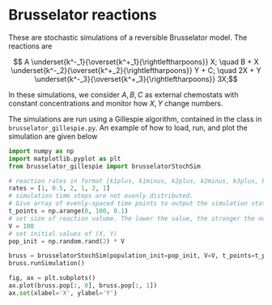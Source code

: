 # Brusselator reactions

These are stochastic simulations of a reversible Brusselator model. The reactions are

```math
    A \underset{k^-_1}{\overset{k^+_1}{\rightleftharpoons}} X; \quad
    B + X \underset{k^-_2}{\overset{k^+_2}{\rightleftharpoons}} Y + C; \quad
    2X + Y \underset{k^-_3}{\overset{k^+_3}{\rightleftharpoons}} 3X;
```
In these simulations, we consider $`A, B, C`$ as external chemostats with constant concentrations and monitor how $`X, Y`$ change numbers.

The simulations are run using a Gillespie algorithm, contained in the class in `brusselator_gillespie.py`. An example of how to load, run, and plot the simulation are given below

```python
import numpy as np
import matplotlib.pyplot as plt
from brusselator_gillespie import brusselatorStochSim

# reaction rates in format [k1plus, k1minus, k2plus, k2minus, k3plus, k3minus]
rates = [1, 0.5, 2, 1, 2, 1]
# simulation time steps are not evenly distributed.
# Give array of evenly-spaced time points to output the simulation status
t_points = np.arange(0, 100, 0.1)
# set size of reaction volume. The lower the value, the stronger the noise
V = 100
# set initial values of (X, Y)
pop_init = np.random.rand(2) * V

bruss = brusselatorStochSim(population_init=pop_init, V=V, t_points=t_points, rates=rates)
bruss.runSimulation()

fig, ax = plt.subplots()
ax.plot(bruss.pop[:, 0], bruss.pop[:, 1])
ax.set(xlabel='X', ylabel='Y')

```
